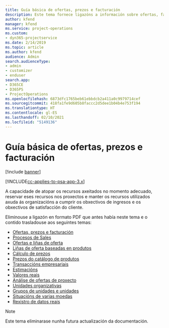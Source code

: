 ```yaml
---
title: Guía básica de ofertas, prezos e facturación
description: Este tema fornece ligazóns a información sobre ofertas, facturación e prezos básicos en Project Service Automation.
author: kfend
manager: kfend
ms.service: project-operations
ms.custom:
- dyn365-projectservice
ms.date: 2/14/2019
ms.topic: article
ms.author: kfend
audience: Admin
search.audienceType:
- admin
- customizer
- enduser
search.app:
- D365CE
- D365PS
- ProjectOperations
ms.openlocfilehash: 6873dfc1765beb61ebbdcb2a411a0c9979714cef
ms.sourcegitcommit: 418fa1fe9d605b8faccc2d5dee1b04b4e753f194
ms.translationtype: HT
ms.contentlocale: gl-ES
ms.lasthandoff: 02/10/2021
ms.locfileid: "5149136"
---
```

# <a name="basic-guide-to-quoting-pricing-and-billing"></a>Guía básica de ofertas, prezos e facturación

[!include [banner](../../includes/psa-now-project-operations.md)]

[!INCLUDE[cc-applies-to-psa-app-3.x](../../includes/cc-applies-to-psa-app-3x.md)]

A capacidade de atopar os recursos axeitados no momento adecuado, reservar eses recursos nos proxectos e manter os recursos utilizados axuda ás organizacións a cumprir os obxectivos de ingresos e os obxectivos de satisfacción do cliente. 

Eliminouse a ligazón en formato PDF que antes había neste tema e o contido trasladouse aos seguintes temas:

- [Ofertas, prezos e facturación](../quote-bill-price.md)
- [Procesos de Sales](../basic-sales-process.md)
- [Ofertas e liñas de oferta](../basic-quote-lines.md)
- [Liñas de oferta baseadas en produtos](../product-based-quote-lines.md)
- [Cálculo de prezos](../basic-pricing.md)
- [Prezos do catálogo de produtos](../product-catalog-pricing.md)
- [Transaccións empresariais](../basic-business-transactions.md)
- [Estimacións](../estimates.md)
- [Valores reais](../actuals.md)
- [Análise de ofertas de proxecto](../basic-analyzing-quotes.md)
- [Unidades organizativas](../advanced-organizational.md)
- [Grupos de unidades e unidades](../advanced-units.md)
- [Situacións de varias moedas](../advanced-currency.md)
- [Rexistro de datos reais](../advanced-actuals.md)

> [!NOTE]
> Este tema eliminarase nunha futura actualización da documentación. 
